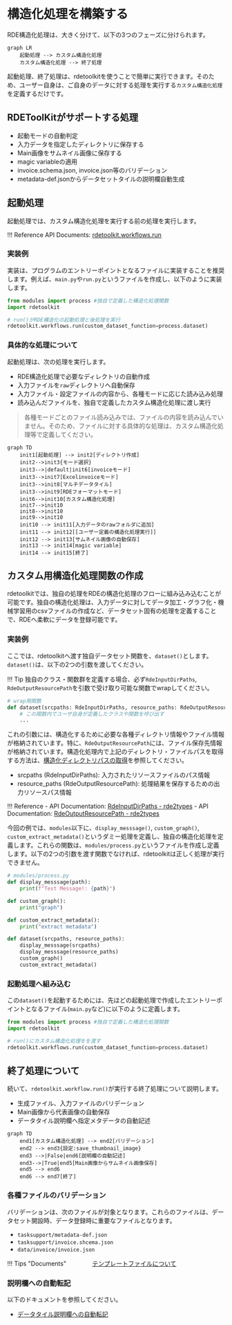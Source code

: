 # 構造化処理を構築する

RDE構造化処理は、大きく分けて、以下の3つのフェーズに分けられます。

```mermaid
graph LR
    起動処理 --> カスタム構造化処理
    カスタム構造化処理 --> 終了処理
```

起動処理、終了処理は、rdetoolkitを使うことで簡単に実行できます。そのため、ユーザー自身は、ご自身のデータに対する処理を実行する`カスタム構造化処理`を定義するだけです。

## RDEToolKitがサポートする処理

- 起動モードの自動判定
- 入力データを指定したディレクトリに保存する
- Main画像をサムネイル画像に保存する
- magic variableの適用
- invoice.schema.json, invoice.json等のバリデーション
- metadata-def.jsonからデータセットタイルの説明欄自動生成

## 起動処理

起動処理では、カスタム構造化処理を実行する前の処理を実行します。

!!! Reference
    API Documents: [rdetoolkit.workflows.run](/rdetoolkit/workflows/#run)

### 実装例

実装は、プログラムのエントリーポイントとなるファイルに実装することを推奨します。例えば、`main.py`や`run.py`というファイルを作成し、以下のように実装します。

```python
from modules import process #独自で定義した構造化処理関数
import rdetoolkit

# run()がRDE構造化の起動処理と後処理を実行
rdetoolkit.workflows.run(custom_dataset_function=process.dataset)
```

### 具体的な処理について

起動処理は、次の処理を実行します。

- RDE構造化処理で必要なディレクトリの自動作成
- 入力ファイルを`raw`ディレクトリへ自動保存
- 入力ファイル・設定ファイルの内容から、各種モードに応じた読み込み処理
- 読み込んだファイルを、独自で定義したカスタム構造化処理に渡し実行

> 各種モードごとのファイル読み込みでは、ファイルの内容を読み込んでいません。そのため、ファイルに対する具体的な処理は、カスタム構造化処理等で定義してください。

```mermaid
graph TD
    init1[起動処理] --> init2[ディレクトリ作成]
    init2-->init3{モード選択}
    init3-->|default|init6[invoiceモード]
    init3-->init7[Excelinvoiceモード]
    init3-->init8[マルチデータタイル]
    init3-->init9[RDEフォーマットモード]
    init6-->init10[カスタム構造化処理]
    init7-->init10
    init8-->init10
    init9-->init10
    init10 --> init11[入力データのrawフォルダに追加]
    init11 --> init12[[ユーザー定義の構造化処理実行]]
    init12 --> init13[サムネイル画像の自動保存]
    init13 --> init14[magic variable]
    init14 --> init15[終了]
```

## カスタム用構造化処理関数の作成

rdetoolkitでは、独自の処理をRDEの構造化処理のフローに組み込み込むことが可能です。独自の構造化処理は、入力データに対してデータ加工・グラフ化・機械学習用のcsvファイルの作成など、データセット固有の処理を定義することで、RDEへ柔軟にデータを登録可能です。

### 実装例

ここでは、rdetoolkitへ渡す独自データセット関数を、`dataset()`とします。`dataset()`は、以下の2つの引数を渡してください。

!!! Tip
    独自のクラス・関数群を定義する場合、必ず`RdeInputDirPaths`, `RdeOutputResourcePath`を引数で受け取り可能な関数でwrapしてください。

```python
# wrap用関数
def dataset(srcpaths: RdeInputDirPaths, resource_paths: RdeOutputResourcePath):
    # この関数内でユーザ自身が定義したクラスや関数を呼び出す
    ...
```

これの引数には、構造化するために必要な各種ディレクトリ情報やファイル情報が格納されています。特に、`RdeOutputResourcePath`には、ファイル保存先情報が格納されています。構造化処理内で上記のディレクトリ・ファイルパスを取得する方法は、[構造化ディレクトリパスの取得](rdepath.md)を参照してください。

- srcpaths (RdeInputDirPaths): 入力されたリソースファイルのパス情報
- resource_paths (RdeOutputResourcePath): 処理結果を保存するための出力リソースパス情報

!!! Reference
    - API Documentation: [RdeInputDirPaths - rde2types](/rdetoolkit/models/rde2types/#rdeinputdirpaths)
    - API Documentation: [RdeOutputResourcePath - rde2types](/rdetoolkit/models/rde2types/#rdeoutputresourcepath)

今回の例では、`modules`以下に、`display_messsage()`, `custom_graph()`, `custom_extract_metadata()`というダミー処理を定義し、独自の構造化処理を定義します。これらの関数は、`modules/process.py`というファイルを作成し定義します。以下の2つの引数を渡す関数でなければ、rdetoolkitは正しく処理が実行できません。

```python
# modules/process.py
def display_messsage(path):
    print(f"Test Message!: {path}")

def custom_graph():
    print("graph")

def custom_extract_metadata():
    print("extract metadata")

def dataset(srcpaths, resource_paths):
    display_messsage(srcpaths)
    display_messsage(resource_paths)
    custom_graph()
    custom_extract_metadata()
```

### 起動処理へ組み込む

この`dataset()`を起動するためには、先ほどの起動処理で作成したエントリーポイントとなるファイル(`main.py`など)に以下のように定義します。

```python
from modules import process #独自で定義した構造化処理関数
import rdetoolkit

# run()にカスタム構造化処理をを渡す
rdetoolkit.workflows.run(custom_dataset_function=process.dataset)
```

## 終了処理について

続いて、`rdetoolkit.workflow.run()`が実行する終了処理について説明します。

- 生成ファイル、入力ファイルのバリデーション
- Main画像から代表画像の自動保存
- データタイル説明欄へ指定メタデータの自動記述

```mermaid
graph TD
    end1[カスタム構造化処理] --> end2[バリデーション]
    end2 --> end3{設定:save_thumbnail_image}
    end3 -->|False|end6[説明欄の自動記述]
    end3-->|True|end5[Main画像からサムネイル画像保存]
    end5 --> end6
    end6 --> end7[終了]
```

### 各種ファイルのバリデーション

バリデーションは、次のファイルが対象となります。これらのファイルは、データセット開設時、データ登録時に重要なファイルとなります。

- `tasksupport/metadata-def.json`
- `tasksupport/invoice.shcema.json`
- `data/invoice/invoice.json`

!!! Tips "Documents"
　　　　[テンプレートファイルについて](../metadata_definition_file.md)

### 説明欄への自動転記

以下のドキュメントを参照してください。

- [データタイル説明欄への自動転記](./feature_description.md)
